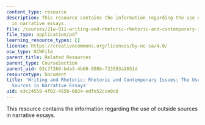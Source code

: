 ```yaml
---
content_type: resource
description: This resource contains the information regarding the use of outside sources
  in narrative essays.
file: /courses/21w-011-writing-and-rhetoric-rhetoric-and-contemporary-issues-fall-2015/e3c245584f02455b6024edfe52cce0c8_MIT21W_011F15_Narrative.pdf
file_type: application/pdf
learning_resource_types: []
license: https://creativecommons.org/licenses/by-nc-sa/4.0/
ocw_type: OCWFile
parent_title: Related Resources
parent_type: CourseSection
parent_uid: 02c7f260-bda3-4b68-998b-f23593a1651d
resourcetype: Document
title: 'Writing and Rhetoric: Rhetoric and Contemporary Issues: The Use of Outside
  Sources in Narrative Essays'
uid: e3c24558-4f02-455b-6024-edfe52cce0c8
---
```

This resource contains the information regarding the use of outside sources in narrative essays.